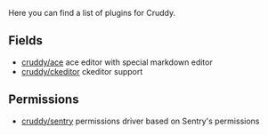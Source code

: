 Here you can find a list of plugins for Cruddy.

## Fields

-   [cruddy/ace](http://github.com/cruddy/ace) ace editor with special markdown editor
-   [cruddy/ckeditor](http://github.com/cruddy/ckeditor) ckeditor support

## Permissions

-   [cruddy/sentry](http://github.com/cruddy/sentry) permissions driver based on Sentry's permissions